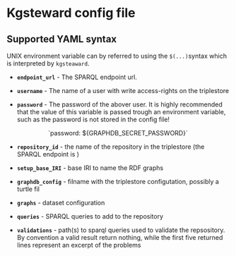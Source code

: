
# Kgsteward config file

## Supported YAML syntax

UNIX environment variable can by referred to using the `$(...)`syntax which is interpreted by `kgsteaward`. 

* __`endpoint_url`__ - The SPARQL endpoint url.

* __`username`__ - The name of a user with write access-rights on the triplestore

* __`password`__ - The password of the abover user. It is highly recommended that the value of this variable is passed trough an environment variable, such as the password is not stored in the config file!  

<div align="center">`password: ${GRAPHDB_SECRET_PASSWORD}`</div>

* __`repository_id`__ - the name of the repository in the triplestore (the SPARQL endpoint is )

* __`setup_base_IRI`__ - base IRI to name the RDF graphs   

* __`graphdb_config`__ - filname with the triplestore configutation, possibly a turtle fil

* __`graphs`__ - dataset configuration

* __`queries`__ - SPARQL queries to add to the repository

* __`validations`__ - path(s) to sparql queries used to validate the repsository. 
By convention a valid result return nothing, while the first five returned lines
represent an excerpt of the problems



